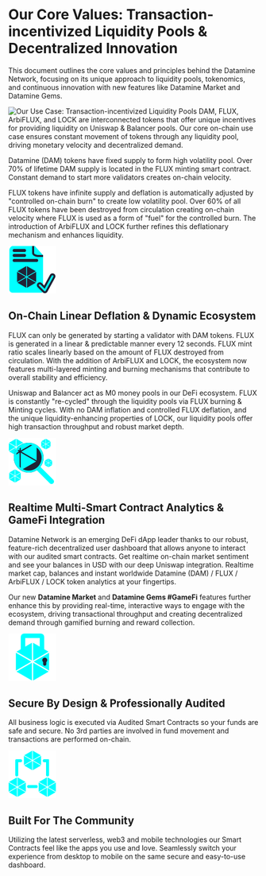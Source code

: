 # Our Core Values: Transaction-incentivized Liquidity Pools & Decentralized Innovation

This document outlines the core values and principles behind the Datamine Network, focusing on its unique approach to liquidity pools, tokenomics, and continuous innovation with new features like Datamine Market and Datamine Gems.

![Our Use Case: Transaction-incentivized Liquidity Pools](../../helpArticles/assets/images/svgs/synergy.svg#_className=rightIcon)
DAM, FLUX, ArbiFLUX, and LOCK are interconnected tokens that offer unique incentives for providing liquidity on Uniswap & Balancer pools. Our core on-chain use case ensures constant movement of tokens through any liquidity pool, driving monetary velocity and decentralized demand.

Datamine (DAM) tokens have fixed supply to form high volatility pool. Over 70% of lifetime DAM supply is located in the FLUX minting smart contract. Constant demand to start more validators creates on-chain velocity.

FLUX tokens have infinite supply and deflation is automatically adjusted by "controlled on-chain burn" to create low volatility pool. Over 60% of all FLUX tokens have been destroyed from circulation creating on-chain velocity where FLUX is used as a form of "fuel" for the controlled burn. The introduction of ArbiFLUX and LOCK further refines this deflationary mechanism and enhances liquidity.

![On-Chain Linear Deflation](../helpArticles/assets/images/svgs/smartContract.svg#_className=rightIcon)
## On-Chain Linear Deflation & Dynamic Ecosystem
FLUX can only be generated by starting a validator with DAM tokens. FLUX is generated in a linear & predictable manner every 12 seconds. FLUX mint ratio scales linearly based on the amount of FLUX destroyed from circulation. With the addition of ArbiFLUX and LOCK, the ecosystem now features multi-layered minting and burning mechanisms that contribute to overall stability and efficiency.

Uniswap and Balancer act as M0 money pools in our DeFi ecosystem. FLUX is constantly "re-cycled" through the liquidity pools via FLUX burning & Minting cycles. With no DAM inflation and controlled FLUX deflation, and the unique liquidity-enhancing properties of LOCK, our liquidity pools offer high transaction throughput and robust market depth.

![Realtime Multi-Smart Contract Analytics](../helpArticles/assets/images/svgs/analytics.svg#_className=rightIcon)
## Realtime Multi-Smart Contract Analytics & GameFi Integration
Datamine Network is an emerging DeFi dApp leader thanks to our robust, feature-rich decentralized user dashboard that allows anyone to interact with our audited smart contracts. Get realtime on-chain market sentiment and see your balances in USD with our deep Uniswap integration. Realtime market cap, balances and instant worldwide Datamine (DAM) / FLUX / ArbiFLUX / LOCK token analytics at your fingertips.

Our new **Datamine Market** and **Datamine Gems #GameFi** features further enhance this by providing real-time, interactive ways to engage with the ecosystem, driving transactional throughput and creating decentralized demand through gamified burning and reward collection.

![Secure By Design & Professionally Audited](../helpArticles/assets/images/svgs/lock.svg#_className=rightIcon)
## Secure By Design & Professionally Audited
All business logic is executed via Audited Smart Contracts so your funds are safe and secure. No 3rd parties are involved in fund movement and transactions are performed on-chain.

![Built For The Community](../helpArticles/assets/images/svgs/community.svg#_className=rightIcon)
## Built For The Community
Utilizing the latest serverless, web3 and mobile technologies our Smart Contracts feel like the apps you use and love. Seamlessly switch your experience from desktop to mobile on the same secure and easy-to-use dashboard.